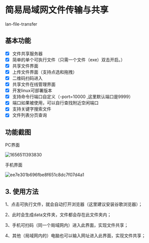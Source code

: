 # 简易局域网文件传输与共享

lan-file-transfer

## 基本功能

- [x] 文件共享服务器
- [x] 简单的单个可执行文件（只需一个文件（exe）双击开启。）
- [x] 共享文件界面
- [x] 上传文件界面（支持点选和拖拽）
- [x] 二维码扫码进入
- [x] 共享文件在线管理界面
- [x] 开发linux可部署版本
- [x] 支持命令行端口自定义（-port=10000 ,这里默认端口是9999）
- [x] 端口如果被使用，可以自行查找附近空闲端口
- [x] 支持关键字搜索文件
- [x] 文件列表分页查询

## 功能截图

PC界面

![1656511393830](https://user-images.githubusercontent.com/53111507/176457188-1271f7c0-afb8-43be-9118-54f646227697.png)



手机界面

![ee7e301b696fbe8f651c8dc7f07d4a1](https://user-images.githubusercontent.com/53111507/176458425-75b8e517-91cf-4997-8eb1-cd073d5ba79c.jpg)




## 3. 使用方法
1、点击可执行文件，就会自动打开浏览器（这里建议安装谷歌浏览器）；

2、此时会生成data文件夹，文件都会存在此文件夹内；

3、手机可扫码（同一个局域网内）进入此界面，实现文件共享；

4、其他（局域网内的）电脑也可以输入网址进入此界面，实现文件共享；



